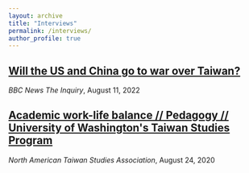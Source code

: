 ```yaml
---
layout: archive
title: "Interviews"
permalink: /interviews/
author_profile: true
---
```


## [Will the US and China go to war over Taiwan?](https://www.bbc.co.uk/programmes/w3ct39tb)

*BBC News The Inquiry*, August 11, 2022


## [Academic work-life balance // Pedagogy // University of Washington's Taiwan Studies Program](https://www.na-tsa.org/natsa-podcast)

*North American Taiwan Studies Association*, August 24, 2020

